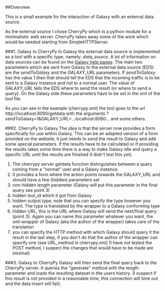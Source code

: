 ##Overview

This is a small example for the interaction of Galaxy with an external data source. 

As the external source I chose CherryPy which is a python module for a minimalistic web server. CherryPy takes away some of the work which would be needed starting from SimpleHTTPServer.

###1. Galaxy to CherryPy
In Galaxy the external data source is implemented as a tool with a specific type, namely: *data_source*. A lot of information on data sources can be found on the [Galaxy help pages](https://wiki.galaxyproject.org/Admin/Internals/DataSources).
The main two parameters which are sent from Galaxy to the external data source (EDS) are the *sendToGalaxy* and the *GALAXY_URL* parameters. If *sendToGalaxy* has the value 1 then that should tell the EDS that the incoming traffic is to be sent to a Galaxy instance and not to a normal user. The value of *GALAXY_URL* tells the EDS where to send the result (or where to send a query). On the Galaxy side these parameters have to be set in the xml of the tool file. 

As you can see in the example (cherrypy.xml) the tool goes to the url http://localhost:8090/getdata with the arguments ?sendToGalaxy=1&GALAXY_URL=...localhost:8080... and some others. 


###2. CherryPy to Galaxy
The idea is that the server now provides a form specifically for use within Galaxy. This can be an adapted version of a form provided on the website, it just needs to send the result to Galaxy and add some special parameters. If the results have to be calculated or if providing the results takes some time there is a way to make Galaxy idle and query a specific URL until the results are finished (I didn't test this yet).

1. The cherrypy server getdata function distinguishes between a query coming from a "normal" user and a Galaxy instance.  
2. It provides a form where the action points towards the GALAXY_URL and should have a few (hidden) parameters set
  1. non-hidden length parameter (Galaxy will put this parameter in the final query see point 3)
  2. hidden tool_id which it got from Galaxy
  3. hidden output type, note that you can specify the type however you want. The type is translated by the wrapper to a Galaxy conforming type
  4. hidden URL, this is the URL where Galaxy will send the next/final query (point 3). Again you can name this parameter whatever you want, the xml-wrapper of Galaxy (aka the author of the wrapper) takes care of the translation
  5. you can specify the HTTP method with which Galaxy should query it the result in the last step, if you don't do that the author of the wrapper can specify one (see URL_method in cherrypy.xml) (I have not tested the POST method, I suspect the changes that would have to be made are minimal)

###3. Galaxy to CherryPy
Galaxy will then send the final query back to the CherryPy server. It queries the "generate" method with the length parameter and loads the resulting dataset in the users history. (I suspect if this result is not provided in a reasonable time, this connection will time out and the data insert will fail).